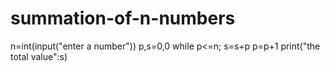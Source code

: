 # summation-of-n-numbers
n=int(input("enter a number"))
p,s=0,0
while p<=n;
s=s+p
p=p+1
print("the total value":s)
